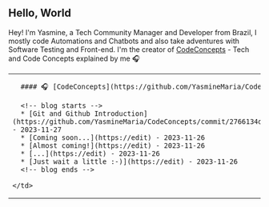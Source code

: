 ## Hello, World
Hey! I'm Yasmine, a Tech Community Manager and Developer from Brazil, I mostly code Automations and Chatbots and also take adventures with Software Testing and Front-end. 
I'm the creator of [CodeConcepts](https://github.com/YasmineMaria/CodeConcepts.git) - Tech and Code Concepts explained by me 🎧

<table width="960">
  <tr>
    <td valign="top" width="50%">
    
      #### 🎧 [CodeConcepts](https://github.com/YasmineMaria/CodeConcepts.git)

      <!-- blog starts -->
      * [Git and Github Introduction](https://github.com/YasmineMaria/CodeConcepts/commit/2766134d464fb3c0794d08223a52b7cc7e56e3be) - 2023-11-27
      * [Coming soon...](https://edit) - 2023-11-26
      * [Almost coming!](https://edit) - 2023-11-26
      * [...](https://edit) - 2023-11-26
      * [Just wait a little :-)](https://edit) - 2023-11-26
      <!-- blog ends -->
      
    </td>
  </tr>
</table>



